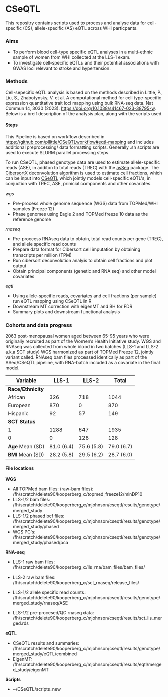 # CSeQTL

This repositry contains scripts used to process and analyse data for cell-specific (CS), allele-specific (AS) eQTL across WHI particpants.

### Aims

-   To perform blood cell-type specific eQTL analyses in a multi-ethnic sample of women from WHI collected at the LLS-1 exam. 
-   To investigate cell-specific eQTLs and their potential associations with GWAS loci relevant to stroke and hypertension. 

### Methods

Cell-sepecific eQTL analysis is based on the methods described in Little, P., Liu, S., Zhabotynsky, V. et al. A computational method for cell type-specific expression quantitative trait loci mapping using bulk RNA-seq data. Nat Commun 14, 3030 (2023). https://doi.org/10.1038/s41467-023-38795-w. Below is a breif description of the analysis plan, along with the scripts used.

#### Steps

This Pipeline is based on workflow described in https://github.com/pllittle/CSeQTLworkflow#eqtl-mapping and includes additional preprocessing/ data formatting scripts. Generally .sh scripts are used to execute SLURM parallel processing steps.

To run CSeQTL, phased genotype data are used to estimate allele-specific reads (ASE), in additon to total reads (TREC) with the [asSeq](https://github.com/Sun-lab/asSeq) package. The [CibersortX](https://cibersortx.stanford.edu/) deconvolution algorithm is used to estimate cell fractions, which can be input into [CSeQTL](https://github.com/pllittle/CSeQTL) which jointly models cell-specific eQTL's, in conjuction with TREC, ASE, prinicial components and other covariates. 

*wgs*
-   Pre-process whole genome sequence (WGS) data from TOPMed/WHI samples (Freeze 12)
-   Phase genomes using Eagle 2 and TOPMed freeze 10 data as the reference genome

*rnaseq*
-   Pre-proccess RNAseq data to obtain, total read counts per gene (TREC), and allele specific read counts
-   Prepare data format for Cibersort cell imputation by obtaining transcripts per million (TPM)
-   Run cibersort deconvolution analyis to obtain cell fractions and plot output
-   Obtain principal components (genetic and RNA seq) and other model covariates

*eqtl*
-   Using allele-specific reads, covariates and cell fractions (per sample) run eQTL mapping using CSeQTL in R
-   Downstream MT correction with eigenMT and BH for FDR
-   Summary plots and downstream functional analysis


### Cohorts and data progress

2063 post-menopausal women aged between 65-95 years who were originally recruited as part of the Women’s Health Initiative study. 
WGS and RNAseq was collected from whole blood in two batches (LLS-1 and LLS-2 a.k.a SCT study)
WGS harmonized as part of TOPMed Freeze 12, jointly variant called.
RNAseq bam files processed identically as part of the ASeq/CSeQTL pipeline, with RNA-batch included as a covariate in the final model.

| Variable           | LLS-1          | LLS-2          | Total           |
|--------------------|----------------|----------------|-----------------|
| **Race/Ethnicity** |                |                |                 |
| African            | 326            | 718            | 1044            |
| European           | 870            | 0              | 870             |
| Hispanic           | 92             | 57             | 149             |
| **SCT Status**     |                |                |                 |
| 1                  | 1288           | 647            | 1935            |
| 0                  | 0              | 128            | 128             |
| **Age** Mean (SD)  | 81.0 (6.4)     | 75.6 (5.8)     | 79.0 (6.7)      |
| **BMI** Mean (SD)  | 28.2 (5.8)     | 29.5 (6.2)     | 28.7 (6.0)      |


#### File locations

**WGS**
- All TOPMed bam files: (raw-bam files): /fh/scratch/delete90/kooperberg_c/topmed_freeze12/minDP10
- LLS-1/2 bam files: /fh/scratch/delete90/kooperberg_c/mjohnson/cseqtl/results/genotype/merged_study
- LLS-1/2 phased bcf files: /fh/scratch/delete90/kooperberg_c/mjohnson/cseqtl/results/genotype/merged_study/phased
- WGS PC's: /fh/scratch/delete90/kooperberg_c/mjohnson/cseqtl/results/genotype/merged_study/phased/pca

**RNA-seq**  
- LLS-1 raw bam files: /fh/scratch/delete90/kooperberg_c/lls_rna/bam_files/bam_files/
- LLS-2 raw bam files: /fh/scratch/delete90/kooperberg_c/sct_rnaseq/release_files/
- LLS-1/2 allele specific read counts: /fh/scratch/delete90/kooperberg_c/mjohnson/cseqtl/results/genotype/merged_study/rnaseq/ASE

- LLS-1/2 pre-procesed/QC rnaseq data: /fh/scratch/delete90/kooperberg_c/mjohnson/cseqtl/results/sct_lls_merged.rds

**eQTL**
- CSeQTL results and summaries: /fh/scratch/delete90/kooperberg_c/mjohnson/cseqtl/results/genotype/merged_study/eQTL/combined
- EigenMT: /fh/scratch/delete90/kooperberg_c/mjohnson/cseqtl/results/eqtl/merged_study/eigenMT

**Scripts** 
- ~/CSeQTL/scripts_new

